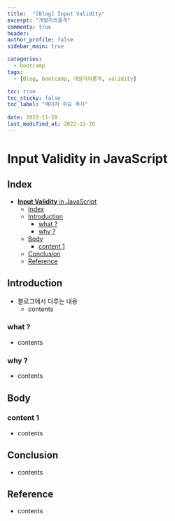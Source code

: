 ```yaml
---
title:  "[Blog] Input Validity"
excerpt: "개발자의품격"
comments: true
header:
author_profile: false
sidebar_main: true

categories:
  - bootcamp
tags:
  - [Blog, bootcamp, 개발자의품격, validity]

toc: true
toc_sticky: false
toc_label: "페이지 주요 목차" 
 
date: 2022-11-20
last_modified_at: 2022-11-20
---
```


# **Input Validity** in JavaScript

## Index

- [**Input Validity** in JavaScript](#input-validity-in-javascript)
  - [Index](#index)
  - [Introduction](#introduction)
    - [what ?](#what-)
    - [why ?](#why-)
  - [Body](#body)
    - [content 1](#content-1)
  - [Conclusion](#conclusion)
  - [Reference](#reference)

## Introduction 

- 블로그에서 다루는 내용
  - contents

### what ?

- contents

### why ?

- contents

## Body

### content 1

- contents

## Conclusion

- contents
  
## Reference

- contents